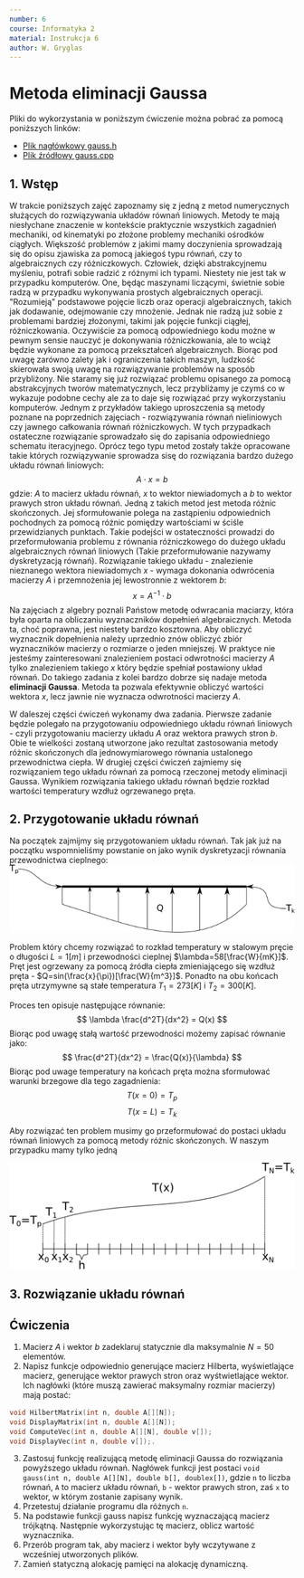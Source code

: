 ```yaml
---
number: 6
course: Informatyka 2
material: Instrukcja 6
author: W. Gryglas
---
```


# Metoda eliminacji Gaussa

Pliki do wykorzystania w poniższym ćwiczenie można pobrać za pomocą poniższych linków:

 - [Plik nagłówkowy gauss.h](http://ccfd.github.io/courses/code/info2/gauss.h)
 - [Plik źródłowy gauss.cpp](http://ccfd.github.io/courses/code/info2/gauss.cpp)

## 1. Wstęp
W trakcie poniższych zajęć zapoznamy się z jedną z metod numerycznych służących do rozwiązywania układów równań liniowych. Metody te mają niesłychane znaczenie w kontekście praktycznie wszystkich zagadnień mechaniki, od kinematyki po złożone problemy mechaniki ośrodków ciągłych. Większość problemów z jakimi mamy doczynienia sprowadzają się do opisu zjawiska za pomocą jakiegoś typu równań, czy to algebraicznych czy różniczkowych. Człowiek, dzięki abstrakcyjnemu myśleniu, potrafi sobie radzić z różnymi ich typami. Niestety nie jest tak w przypadku komputerów. One, będąc maszynami liczącymi, świetnie sobie radzą w przypadku wykonywania prostych algebraicznych operacji. "Rozumieją" podstawowe pojęcie liczb oraz operacji algebraicznych, takich jak dodawanie, odejmowanie czy mnożenie. Jednak nie radzą już sobie z problemami bardziej złożonymi, takimi jak pojęcie funkcji ciągłej, różniczkowania. Oczywiście za pomocą odpowiedniego kodu możne w pewnym sensie nauczyć je dokonywania różniczkowania, ale to wciąż będzie wykonane za pomocą przekształceń algebraicznych. Biorąc pod uwagę zarówno zalety jak i ograniczenia takich maszyn, ludzkość skierowała swoją uwagę na rozwiązywanie problemów na sposób przybliżony. Nie staramy się już rozwiązać problemu opisanego za pomocą abstrakcyjnych tworów matematycznych, lecz przybliżamy je czymś co w wykazuje podobne cechy ale za to daje się rozwiązać przy wykorzystaniu komputerów. Jednym z przykładów takiego uproszczenia są metody poznane na poprzednich zajęciach - rozwiązywania równań nieliniowych czy jawnego całkowania równań różniczkowych. W tych przypadkach ostateczne rozwiązanie sprowadzało się do zapisania odpowiedniego schematu iteracyjnego. Oprócz tego typu metod zostały także opracowane takie których rozwiązywanie sprowadza sisę do rozwiązania bardzo dużego układu równań liniowych:
$$ A \cdot x = b $$
gdzie: $A$ to macierz układu równań, $x$ to wektor niewiadomych a $b$ to wektor prawych stron układu równań. Jedną z takich metod jest metoda różnic skończonych. Jej sformułowanie polega na zastąpieniu odpowiednich pochodnych za pomocą różnic pomiędzy wartościami w ściśle przewidzianych punktach. Takie podejści w ostateczności prowadzi do przeformułowania problemu z równania różniczkowego do dużego układu algebraicznych równań liniowych (Takie przeformułowanie nazywamy dyskretyzacją równań). Rozwiązanie takiego układu - znalezienie nieznanego wektora niewiadomych $x$ - wymaga dokonania odwrócenia macierzy $A$ i przemnożenia jej lewostronnie z wektorem $b$:
$$ x = A^{-1}\cdot b$$
Na zajęciach z algebry poznali Państow metodę odwracania maciarzy, która była oparta na obliczaniu wyznaczników dopełnień algebraicznych. Metoda ta, choć poprawna, jest niestety bardzo kosztowna. Aby obliczyć wyznacznik dopełnienia należy uprzednio znów obliczyć zbiór wyznaczników macierzy o rozmiarze o jeden mniejszej. W praktyce nie jesteśmy zainteresowani znalezieniem postaci odwrotności macierzy $A$ tylko znalezieniem takiego $x$ który będzie spełniał postawiony układ równań. Do takiego zadania z kolei bardzo dobrze się nadaje metoda **eliminacji Gaussa**. Metoda ta pozwala efektywnie obliczyć wartości wektora $x$, lecz jawnie nie wyznacza odwrotności macierzy $A$. 

W daleszej części ćwiczeń wykonamy dwa zadania. Pierwsze zadanie będzie polegało na przygotowaniu odpowiedniego układu równań liniowych - czyli przygotowaniu macierzy układu $A$ oraz wektora prawych stron $b$. Obie te wielkości zostaną utworzone jako rezultat zastosowania metody różnic skończonych dla jednowymiarowego równania ustalonego przewodnictwa ciepła. W drugiej części ćwiczeń zajmiemy się rozwiązaniem tego układu równań za pomocą rzeczonej metody eliminacji Gaussa. Wynikiem rozwiązania takiego układu równań będzie rozkład wartości temperatury wzdłuż ogrzewanego pręta. 


## 2. Przygotowanie układu równań

Na początek zajmijmy się przygotowaniem układu równań. Tak jak już na początku wspomnieliśmy powstanie on jako wynik dyskretyzacji równania przewodnictwa cieplnego:
![](figures/info2/inst6/problem.png "Zagadnienie")

Problem który chcemy rozwiązać to rozkład temperatury w stalowym pręcie o długości $L=1[m]$ i przewodności cieplnej $\lambda=58[\frac{W}{mK}]$. Pręt jest ogrzewany za pomocą źródła ciepła zmieniającego się wzdłuż pręta - $Q=sin(\frac{x}{\pi})[\frac{W}{m^3}]$. Ponadto na obu końcach pręta utrzymywne są stałe temperatura $T_1=273[K]$ i $T_2=300[K]$. 

Proces ten opisuje następujące równanie:
$$ \lambda \frac{d^2T}{dx^2} = Q(x) $$
Biorąc pod uwagę stałą wartość przewodności możemy zapisać równanie jako:
$$ \frac{d^2T}{dx^2} = \frac{Q(x)}{\lambda} $$
Biorąc pod uwage temperatury na końcach pręta można sformułować warunki brzegowe dla tego zagadnienia:
$$ T(x=0) = T_p $$
$$ T(x=L) = T_k $$

Aby rozwiązać ten problem musimy go przeformułować do postaci układu równań liniowych za pomocą metody różnic skończonych. W naszym przypadku mamy tylko jedną 

![](figures/info2/inst6/discretization.png "Dyskretyzacja")


## 3. Rozwiązanie układu równań


## Ćwiczenia
1. Macierz $A$ i wektor $b$ zadeklaruj statycznie dla maksymalnie $N = 50$ elementów.
2. Napisz funkcje odpowiednio generujące macierz Hilberta, wyświetlające macierz, generujące wektor prawych stron oraz wyśtwietlające wektor. Ich nagłówki (które muszą zawierać maksymalny rozmiar macierzy) mają postać:
```c++
void HilbertMatrix(int n, double A[][N]);
void DisplayMatrix(int n, double A[][N]);
void ComputeVec(int n, double A[][N], double v[]);
void DisplayVec(int n, double v[]);.
```
3. Zastosuj funkcję realizującą metodę eliminacji Gaussa do rozwiązania powyższego układu równań. Nagłówek funkcji jest postaci `void gauss(int n, double A[][N], double b[], doublex[])`, gdzie `n` to liczba równań, `A` to macierz układu równań, `b` - wektor prawych stron, zaś `x` to wektor, w którym zostanie zapisany wynik. 
4. Przetestuj działanie programu dla różnych `n`.
5. Na podstawie funkcji gauss napisz funkcję wyznaczającą macierz trójkątną. Następnie wykorzystując tę macierz, oblicz wartość wyznacznika.
6. Przerób program tak, aby macierz i wektor były wczytywane z wcześniej utworzonych plików.
7. Zamień statyczną alokację pamięci na alokację dynamiczną.
